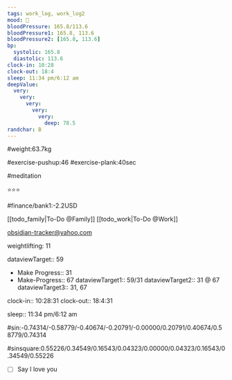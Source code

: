 ```yaml
---
tags: work_log, work_log2
mood: 🙂
bloodPressure: 165.8/113.6
bloodPressure1: 165.8, 113.6
bloodPressure2: [165.8, 113.6]
bp:
  systolic: 165.8
  diastolic: 113.6
clock-in: 10:28
clock-out: 18:4
sleep: 11:34 pm/6:12 am
deepValue:
  very:
    very:
      very:
        very:
          very:
            deep: 78.5
randchar: B
---
```


#weight:63.7kg

#exercise-pushup:46
#exercise-plank:40sec

#meditation

⭐⭐⭐

#finance/bank1:-2.2USD

[[todo_family|To-Do @Family]]
[[todo_work|To-Do @Work]]

obsidian-tracker@yahoo.com

weightlifting: 11

dataviewTarget:: 59

- Make Progress:: 31
- Make-Progress:: 67
  dataviewTarget1:: 59/31
  dataviewTarget2:: 31 @ 67
  dataviewTarget3:: 31, 67

clock-in:: 10:28:31
clock-out:: 18:4:31

sleep:: 11:34 pm/6:12 am

#sin:-0.74314/-0.58779/-0.40674/-0.20791/-0.00000/0.20791/0.40674/0.58779/0.74314

#sinsquare:0.55226/0.34549/0.16543/0.04323/0.00000/0.04323/0.16543/0.34549/0.55226

- [ ] Say I love you
